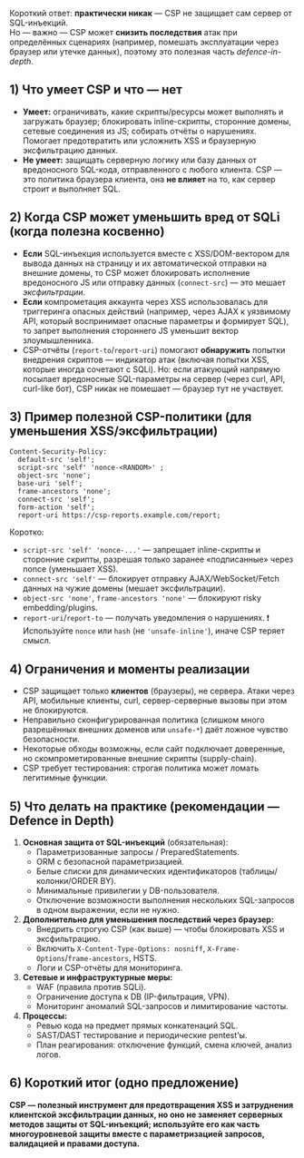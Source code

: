 Короткий ответ: **практически никак** — CSP не защищает сам сервер от SQL-инъекций.  
Но — важно — CSP может **снизить последствия** атак при определённых сценариях (например, помешать эксплуатации через браузер или утечке данных), поэтому это полезная часть _defence-in-depth_. 
## 1) Что умеет CSP и что — нет
- **Умеет:** ограничивать, какие скрипты/ресурсы может выполнять и загружать браузер; блокировать inline-скрипты, сторонние домены, сетевые соединения из JS; собирать отчёты о нарушениях. Помогает предотвратить или усложнить XSS и браузерную эксфильтрацию данных.
- **Не умеет:** защищать серверную логику или базу данных от вредоносного SQL-кода, отправленного с любого клиента. CSP — это политика браузера клиента, она **не влияет** на то, как сервер строит и выполняет SQL.
## 2) Когда CSP может уменьшить вред от SQLi (когда полезна косвенно)
- **Если** SQL-инъекция используется вместе с XSS/DOM-вектором для вывода данных на страницу и их автоматической отправки на внешние домены, то CSP может блокировать исполнение вредоносного JS или отправку данных (`connect-src`) — это мешает _эксфильтрации_.
- **Если** компрометация аккаунта через XSS использовалась для триггеринга опасных действий (например, через AJAX к уязвимому API, который воспринимает опасные параметры и формирует SQL), то запрет выполнения стороннего JS уменьшит вектор злоумышленника.
- CSP-отчёты (`report-to`/`report-uri`) помогают **обнаружить** попытки внедрения скриптов — индикатор атак (включая попытки XSS, которые иногда сочетают с SQLi).
Но: если атакующий напрямую посылает вредоносные SQL-параметры на сервер (через curl, API, curl-like бот), CSP никак не помешает — браузер тут не участвует.
## 3) Пример полезной CSP-политики (для уменьшения XSS/эксфильтрации)
```http
Content-Security-Policy:
  default-src 'self';
  script-src 'self' 'nonce-<RANDOM>' ;
  object-src 'none';
  base-uri 'self';
  frame-ancestors 'none';
  connect-src 'self';
  form-action 'self';
  report-uri https://csp-reports.example.com/report;
```
Коротко:
- `script-src 'self' 'nonce-...'` — запрещает inline-скрипты и сторонние скрипты, разрешая только заранее «подписанные» через nonce (уменьшает XSS).
- `connect-src 'self'` — блокирует отправку AJAX/WebSocket/Fetch данных на чужие домены (мешает эксфильтрации).
- `object-src 'none'`, `frame-ancestors 'none'` — блокируют risky embedding/plugins.
- `report-uri`/`report-to` — получать уведомления о нарушениях.
❗ Используйте `nonce` или `hash` (не `'unsafe-inline'`), иначе CSP теряет смысл.
## 4) Ограничения и моменты реализации
- CSP защищает только **клиентов** (браузеры), не сервера. Атаки через API, мобильные клиенты, curl, сервер-серверные вызовы при этом не блокируются.
- Неправильно сконфигурированная политика (слишком много разрешённых внешних доменов или `unsafe-*`) даёт ложное чувство безопасности.
- Некоторые обходы возможны, если сайт подключает доверенные, но скомпрометированные внешние скрипты (supply-chain).
- CSP требует тестирования: строгая политика может ломать легитимные функции.
## 5) Что делать на практике (рекомендации — Defence in Depth)
1. **Основная защита от SQL-инъекций** (обязательная):
    - Параметризованные запросы / PreparedStatements.
    - ORM с безопасной параметризацией.
    - Белые списки для динамических идентификаторов (таблицы/колонки/ORDER BY).
    - Минимальные привилегии у DB-пользователя.
    - Отключение возможности выполнения нескольких SQL-запросов в одном выражении, если не нужно.
2. **Дополнительно для уменьшения последствий через браузер:**
    - Внедрить строгую CSP (как выше) — чтобы блокировать XSS и эксфильтрацию.
    - Включить `X-Content-Type-Options: nosniff`, `X-Frame-Options`/`frame-ancestors`, HSTS.
    - Логи и CSP-отчёты для мониторинга.
3. **Сетевые и инфраструктурные меры:**
    - WAF (правила против SQLi).
    - Ограничение доступа к DB (IP-фильтрация, VPN).
    - Мониторинг аномалий SQL-запросов и лимитирование частоты.
4. **Процессы:**
    - Ревью кода на предмет прямых конкатенаций SQL.
    - SAST/DAST тестирование и периодические pentest’ы.
    - План реагирования: отключение функций, смена ключей, анализ логов.
## 6) Короткий итог (одно предложение)
**CSP — полезный инструмент для предотвращения XSS и затруднения клиентской эксфильтрации данных, но оно не заменяет серверных методов защиты от SQL-инъекций; используйте его как часть многоуровневой защиты вместе с параметризацией запросов, валидацией и правами доступа.**
